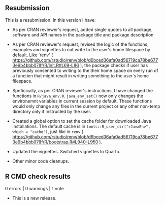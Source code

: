 ## Resubmission

This is a resubmission. In this version I have:

* As per CRAN reviewer's request, added single quotes to all package, software and API names in the package title and package description.

* As per CRAN reviewer's request, revised the logic of the functions, examples and vignettes to not write to the user's home filespace by default. Like 'renv' ( https://github.com/rstudio/renv/blob/d6bced36afa0ad56719ca78be6773e9b4bbb078f/R/init.R#L69-L86 ), the package checks if user has previously consented to writing to the their home space on every run of a function that might result in writing something to the user's home filespace.

* Speficically, as per CRAN reviewer's instructions, I have changed the functions in `R/java_env.R`. `java_env_set()` now only changes the environemnt variables in current session by default. These functions would only change any files in the current project or any other non-temp directory only if instructed by the user.

* Created a global option to set the cache folder for downloaded Java installations. The default cache is in `tools::R_user_dir("rJavaEnv", which = "cache")`, just like in `renv` ( https://github.com/rstudio/renv/blob/d6bced36afa0ad56719ca78be6773e9b4bbb078f/R/bootstrap.R#L940-L950 ).

* Updated the vignettes. Switched vignettes to Quarto.

* Other minor code cleanups.

## R CMD check results

0 errors | 0 warnings | 1 note

* This is a new release.
